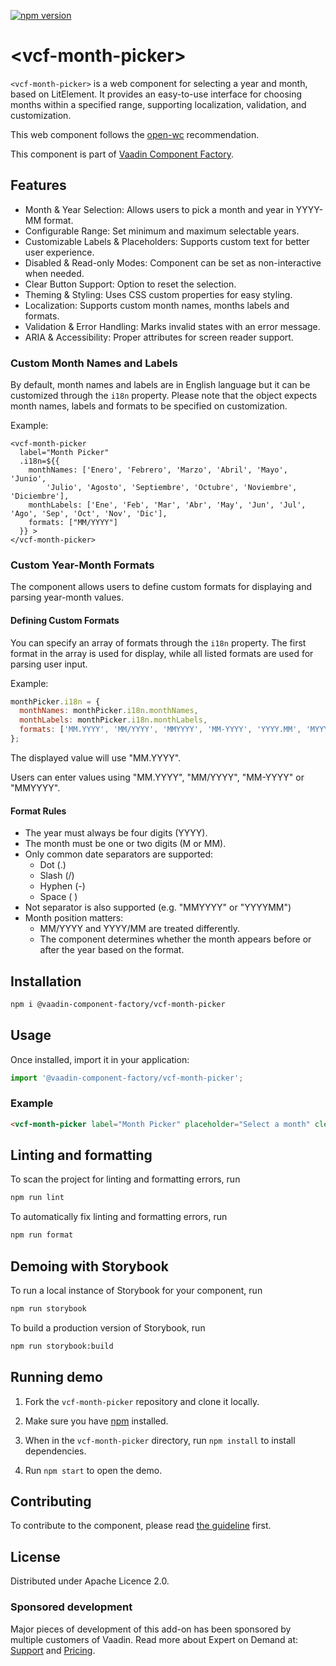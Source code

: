 [![npm version](https://badgen.net/npm/v/@vaadin-component-factory/vcf-month-picker)](https://www.npmjs.com/package/@vaadin-component-factory/vcf-month-picker)

# \<vcf-month-picker>

`<vcf-month-picker>` is a web component for selecting a year and month, based on LitElement. It provides an easy-to-use interface for choosing months within a specified range, supporting localization, validation, and customization.

This web component follows the [open-wc](https://github.com/open-wc/open-wc) recommendation.

This component is part of [Vaadin Component Factory](https://github.com/vaadin-component-factory).

## Features
* Month & Year Selection: Allows users to pick a month and year in YYYY-MM format.
* Configurable Range: Set minimum and maximum selectable years.
* Customizable Labels & Placeholders: Supports custom text for better user experience.
* Disabled & Read-only Modes: Component can be set as non-interactive when needed.
* Clear Button Support: Option to reset the selection.
* Theming & Styling: Uses CSS custom properties for easy styling.
* Localization: Supports custom month names, months labels and formats.
* Validation & Error Handling: Marks invalid states with an error message.
* ARIA & Accessibility: Proper attributes for screen reader support.

### Custom Month Names and Labels
By default, month names and labels are in English language but it can be customized through the `i18n` property.
Please note that the object expects month names, labels and formats to be specified on customization.

Example:
``` 
<vcf-month-picker 
  label="Month Picker"  
  .i18n=${{
	monthNames: ['Enero', 'Febrero', 'Marzo', 'Abril', 'Mayo', 'Junio',
		'Julio', 'Agosto', 'Septiembre', 'Octubre', 'Noviembre', 'Diciembre'],
	monthLabels: ['Ene', 'Feb', 'Mar', 'Abr', 'May', 'Jun', 'Jul', 'Ago', 'Sep', 'Oct', 'Nov', 'Dic'],
	formats: ["MM/YYYY"]  
  }} >
</vcf-month-picker>
```

### Custom Year-Month Formats
The component allows users to define custom formats for displaying and parsing year-month values.

#### Defining Custom Formats
You can specify an array of formats through the `i18n` property. The first format in the array is used for display, while all listed formats are used for parsing user input.

Example:

```js
monthPicker.i18n = {
  monthNames: monthPicker.i18n.monthNames,
  monthLabels: monthPicker.i18n.monthLabels,
  formats: ['MM.YYYY', 'MM/YYYY', 'MMYYYY', 'MM-YYYY', 'YYYY.MM', 'MYYYY', 'YYYY/MM', 'MM YYYY']
};
```
The displayed value will use "MM.YYYY".

Users can enter values using "MM.YYYY", "MM/YYYY", "MM-YYYY" or "MMYYYY".

#### Format Rules
* The year must always be four digits (YYYY).
* The month must be one or two digits (M or MM).
* Only common date separators are supported: 
    - Dot (.)
    - Slash (/)
    - Hyphen (-)
    - Space ( ) 
* Not separator is also supported (e.g. "MMYYYY" or "YYYYMM")   
* Month position matters:
    - MM/YYYY and YYYY/MM are treated differently.
    - The component determines whether the month appears before or after the year based on the format.

## Installation

```bash
npm i @vaadin-component-factory/vcf-month-picker
```

## Usage

Once installed, import it in your application:

```js
import '@vaadin-component-factory/vcf-month-picker';
```

### Example
```html
<vcf-month-picker label="Month Picker" placeholder="Select a month" clear-button-visible></vcf-month-picker>
```

## Linting and formatting

To scan the project for linting and formatting errors, run

```bash
npm run lint
```

To automatically fix linting and formatting errors, run

```bash
npm run format
```
## Demoing with Storybook

To run a local instance of Storybook for your component, run

```bash
npm run storybook
```

To build a production version of Storybook, run

```bash
npm run storybook:build
```

## Running demo

1. Fork the `vcf-month-picker` repository and clone it locally.

1. Make sure you have [npm](https://www.npmjs.com/) installed.

1. When in the `vcf-month-picker` directory, run `npm install` to install dependencies.

1. Run `npm start` to open the demo.

## Contributing

To contribute to the component, please read [the guideline](https://github.com/vaadin/vaadin-core/blob/master/CONTRIBUTING.md) first.

## License
Distributed under Apache Licence 2.0. 

### Sponsored development
Major pieces of development of this add-on has been sponsored by multiple customers of Vaadin. Read more about Expert on Demand at: [Support](https://vaadin.com/support) and [Pricing](https://vaadin.com/pricing).